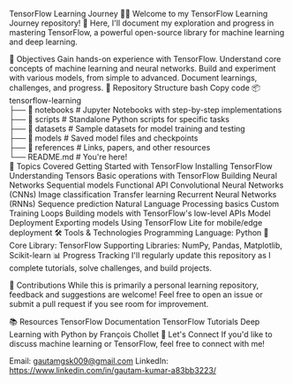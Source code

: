 TensorFlow Learning Journey 🧠🤖
Welcome to my TensorFlow Learning Journey repository! 🎉 Here, I'll document my exploration and progress in mastering TensorFlow, a powerful open-source library for machine learning and deep learning.

📌 Objectives
Gain hands-on experience with TensorFlow.
Understand core concepts of machine learning and neural networks.
Build and experiment with various models, from simple to advanced.
Document learnings, challenges, and progress.
📂 Repository Structure
bash
Copy code
📦 tensorflow-learning  
├── 📁 notebooks       # Jupyter Notebooks with step-by-step implementations  
├── 📁 scripts         # Standalone Python scripts for specific tasks  
├── 📁 datasets        # Sample datasets for model training and testing  
├── 📁 models          # Saved model files and checkpoints  
├── 📁 references      # Links, papers, and other resources  
└── README.md          # You're here!  
🌟 Topics Covered
Getting Started with TensorFlow
Installing TensorFlow
Understanding Tensors
Basic operations with TensorFlow
Building Neural Networks
Sequential models
Functional API
Convolutional Neural Networks (CNNs)
Image classification
Transfer learning
Recurrent Neural Networks (RNNs)
Sequence prediction
Natural Language Processing basics
Custom Training Loops
Building models with TensorFlow's low-level APIs
Model Deployment
Exporting models
Using TensorFlow Lite for mobile/edge deployment
🛠️ Tools & Technologies
Programming Language: Python 🐍
Core Library: TensorFlow
Supporting Libraries: NumPy, Pandas, Matplotlib, Scikit-learn
📊 Progress Tracking
I'll regularly update this repository as I complete tutorials, solve challenges, and build projects.

🤝 Contributions
While this is primarily a personal learning repository, feedback and suggestions are welcome! Feel free to open an issue or submit a pull request if you see room for improvement.

📚 Resources
TensorFlow Documentation
TensorFlow Tutorials
Deep Learning with Python by François Chollet
🚀 Let's Connect
If you'd like to discuss machine learning or TensorFlow, feel free to connect with me!

Email: gautamgsk009@gmail.com
LinkedIn: https://www.linkedin.com/in/gautam-kumar-a83bb3223/
